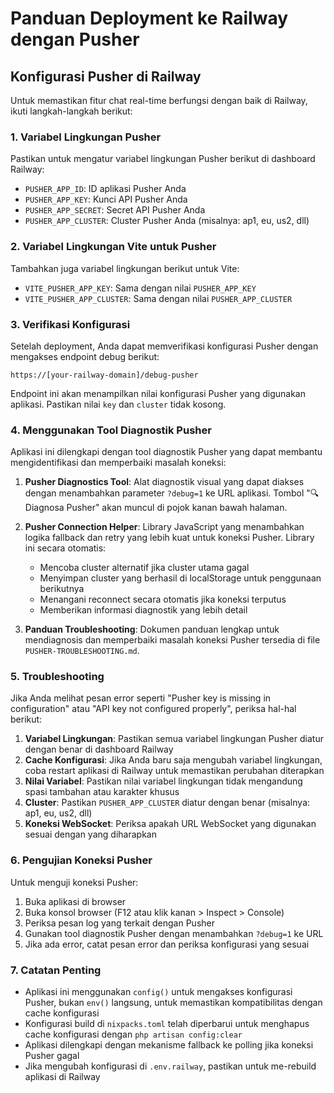 # Panduan Deployment ke Railway dengan Pusher

## Konfigurasi Pusher di Railway

Untuk memastikan fitur chat real-time berfungsi dengan baik di Railway, ikuti langkah-langkah berikut:

### 1. Variabel Lingkungan Pusher

Pastikan untuk mengatur variabel lingkungan Pusher berikut di dashboard Railway:

- `PUSHER_APP_ID`: ID aplikasi Pusher Anda
- `PUSHER_APP_KEY`: Kunci API Pusher Anda
- `PUSHER_APP_SECRET`: Secret API Pusher Anda
- `PUSHER_APP_CLUSTER`: Cluster Pusher Anda (misalnya: ap1, eu, us2, dll)

### 2. Variabel Lingkungan Vite untuk Pusher

Tambahkan juga variabel lingkungan berikut untuk Vite:

- `VITE_PUSHER_APP_KEY`: Sama dengan nilai `PUSHER_APP_KEY`
- `VITE_PUSHER_APP_CLUSTER`: Sama dengan nilai `PUSHER_APP_CLUSTER`

### 3. Verifikasi Konfigurasi

Setelah deployment, Anda dapat memverifikasi konfigurasi Pusher dengan mengakses endpoint debug berikut:

```
https://[your-railway-domain]/debug-pusher
```

Endpoint ini akan menampilkan nilai konfigurasi Pusher yang digunakan aplikasi. Pastikan nilai `key` dan `cluster` tidak kosong.

### 4. Menggunakan Tool Diagnostik Pusher

Aplikasi ini dilengkapi dengan tool diagnostik Pusher yang dapat membantu mengidentifikasi dan memperbaiki masalah koneksi:

1. **Pusher Diagnostics Tool**: Alat diagnostik visual yang dapat diakses dengan menambahkan parameter `?debug=1` ke URL aplikasi. Tombol "🔍 Diagnosa Pusher" akan muncul di pojok kanan bawah halaman.

2. **Pusher Connection Helper**: Library JavaScript yang menambahkan logika fallback dan retry yang lebih kuat untuk koneksi Pusher. Library ini secara otomatis:
   - Mencoba cluster alternatif jika cluster utama gagal
   - Menyimpan cluster yang berhasil di localStorage untuk penggunaan berikutnya
   - Menangani reconnect secara otomatis jika koneksi terputus
   - Memberikan informasi diagnostik yang lebih detail

3. **Panduan Troubleshooting**: Dokumen panduan lengkap untuk mendiagnosis dan memperbaiki masalah koneksi Pusher tersedia di file `PUSHER-TROUBLESHOOTING.md`.

### 5. Troubleshooting

Jika Anda melihat pesan error seperti "Pusher key is missing in configuration" atau "API key not configured properly", periksa hal-hal berikut:

1. **Variabel Lingkungan**: Pastikan semua variabel lingkungan Pusher diatur dengan benar di dashboard Railway
2. **Cache Konfigurasi**: Jika Anda baru saja mengubah variabel lingkungan, coba restart aplikasi di Railway untuk memastikan perubahan diterapkan
3. **Nilai Variabel**: Pastikan nilai variabel lingkungan tidak mengandung spasi tambahan atau karakter khusus
4. **Cluster**: Pastikan `PUSHER_APP_CLUSTER` diatur dengan benar (misalnya: ap1, eu, us2, dll)
5. **Koneksi WebSocket**: Periksa apakah URL WebSocket yang digunakan sesuai dengan yang diharapkan

### 6. Pengujian Koneksi Pusher

Untuk menguji koneksi Pusher:

1. Buka aplikasi di browser
2. Buka konsol browser (F12 atau klik kanan > Inspect > Console)
3. Periksa pesan log yang terkait dengan Pusher
4. Gunakan tool diagnostik Pusher dengan menambahkan `?debug=1` ke URL
5. Jika ada error, catat pesan error dan periksa konfigurasi yang sesuai

### 7. Catatan Penting

- Aplikasi ini menggunakan `config()` untuk mengakses konfigurasi Pusher, bukan `env()` langsung, untuk memastikan kompatibilitas dengan cache konfigurasi
- Konfigurasi build di `nixpacks.toml` telah diperbarui untuk menghapus cache konfigurasi dengan `php artisan config:clear`
- Aplikasi dilengkapi dengan mekanisme fallback ke polling jika koneksi Pusher gagal
- Jika mengubah konfigurasi di `.env.railway`, pastikan untuk me-rebuild aplikasi di Railway
